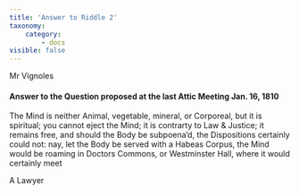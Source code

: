 ```yaml
---
title: 'Answer to Riddle 2'
taxonomy:
    category:
        - docs
visible: false
---
```


<div class="author">Mr Vignoles</div>

#### Answer to the Question proposed at the last Attic Meeting Jan. 16, 1810

The Mind is neither Animal, vegetable, mineral, or Corporeal, but it is spiritual; you cannot eject the Mind; it is contrarty to Law & Justice; it remains free, and should the Body be subpoena’d, the Dispositions certainly could not: nay, let the Body be served with a Habeas Corpus, the Mind would be roaming in Doctors Commons, or Westminster Hall, where it would certainly meet

A Lawyer
